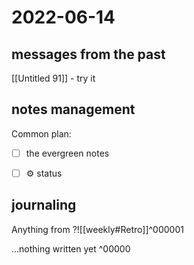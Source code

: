 # 2022-06-14
## messages from the past
[[Untitled 91]] - try it


## notes management

Common plan:
- [ ] the evergreen notes 
- [ ] ⚙️ status



## journaling 

Anything from ?![[weekly#Retro]]^000001


...nothing written yet
^00000



